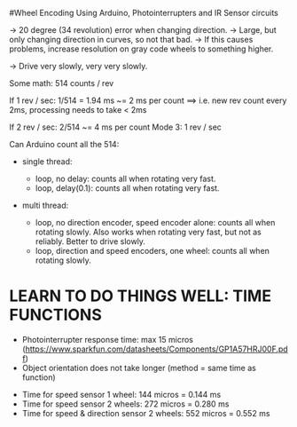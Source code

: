 #Wheel Encoding Using Arduino, Photointerrupters and IR Sensor circuits

-> 20 degree (34 revolution) error when changing direction.
-> Large, but only changing direction in curves, so not that bad. 
-> If this causes problems, increase resolution on gray code wheels to something higher.

-> Drive very slowly, very very slowly.



Some math:
514 counts / rev

If 1 rev / sec:
	1/514 = 1.94 ms ~= 2 ms per count
	==> i.e. new rev count every 2ms, processing needs to take < 2ms

If 2 rev / sec:
	2/514 ~= 4 ms per count
Mode 3: 1 rev / sec

Can Arduino count all the 514:
- single thread:
	* loop, no delay: counts all when rotating very fast.
	* loop, delay(0.1): counts all when rotating very fast.

- multi thread:
	* loop, no direction encoder, speed encoder alone: counts all when rotating slowly. Also works when rotating very fast, but not as reliably. Better to drive slowly. 
	* loop, direction and speed encoders, one wheel: counts all when rotating slowly.


# LEARN TO DO THINGS WELL: TIME FUNCTIONS

* Photointerrupter response time: max 15 micros 
(https://www.sparkfun.com/datasheets/Components/GP1A57HRJ00F.pdf)
* Object orientation does not take longer (method = same time as function)

- Time for speed sensor 1 wheel: 144 micros = 0.144 ms
- Time for speed sensor 2 wheels: 272 micros = 0.280 ms
- Time for speed & direction sensor 2 wheels: 552 micros = 0.552 ms





